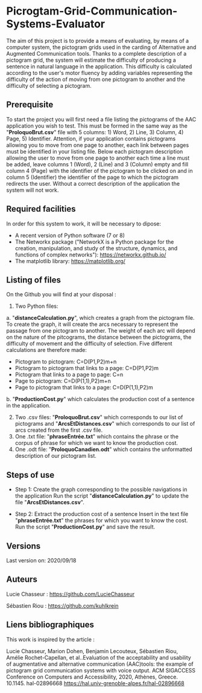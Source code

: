 # Picrogtam-Grid-Communication-Systems-Evaluator

The aim of this project is to provide a means of evaluating, by means of a computer system, the pictogram grids used in the carding of Alternative and Augmented Communication tools. Thanks to a complete description of a pictogram grid, the system will estimate the difficulty of producing a sentence in natural language in the application. This difficulty is calculated according to the user's motor fluency by adding variables representing the difficulty of the action of moving from one pictogram to another and the difficulty of selecting a pictogram. 

Prerequisite
-

To start the project you will first need a file listing the pictograms of the AAC application you wish to test. This must be formed in the same way as the "**ProloquoBrut.csv**" file with 5 columns: 1) Word, 2) Line, 3) Column, 4) Page, 5) Identifier. Attention, if your application contains pictograms allowing you to move from one page to another, each link between pages must be identified in your listing file. Below each pictogram description allowing the user to move from one page to another each time a line must be added, leave columns 1 (Word), 2 (Line) and 3 (Column) empty and fill column 4 (Page) with the identifier of the pictogram to be clicked on and in column 5 (Identifier) the identifier of the page to which the pictogram redirects the user. Without a correct description of the application the system will not work. 

Required facilities
-

In order for this system to work, it will be necessary to dipose:
 * A recent version of Python software (7 or 8)
 * The Networkx package ("NetworkX is a Python package for the creation, manipulation, and study of the structure, dynamics, and functions of complex networks"): https://networkx.github.io/
 * The matplotlib library: https://matplotlib.org/

Listing of files
-

On the Github you will find at your disposal :

 1. Two Python files: 
 
  a. "**distanceCalculation.py**", which creates a graph from the pictogram file. To create the graph, it will create the arcs necessary to represent the passage from one pictogram to another. The weight of each arc will depend on the nature of the pitcograms, the distance between the pictograms, the difficulty of movement and the difficulty of selection. Five different calculations are therefore made: 
  - Pictogram to pictogram: C=D(P1,P2)m+n
  - Pictogram to pictogram that links to a page: C=D(P1,P2)m
  - Pictogram that links to a page to page: C=n 
  - Page to pictogram: C=D(P(1,1),P2)m+n
  - Page to pictogram that links to a page: C=D(P(1,1),P2)m
 
  b. "**ProductionCost.py**" which calculates the production cost of a sentence in the application.
 
 2. Two .csv files: "**ProloquoBrut.csv**" which corresponds to our list of pictograms and "**ArcsEtDistances.csv**" which corresponds to our list of arcs created from the first .csv file.
 3. One .txt file: "**phraseEntrée.txt**" which contains the phrase or the corpus of phrase for which we want to know the production cost.
 4. One .odt file: "**ProloquoCanadien.odt**" which contains the unformatted description of our pictogram list.
 
Steps of use
-

* Step 1: Create the graph corresponding to the possible navigations in the application
 Run the script "**distanceCalculation.py**" to update the file "**ArcsEtDistances.csv**".

* Step 2: Extract the production cost of a sentence
 Insert in the text file "**phraseEntrée.txt**" the phrases for which you want to know the cost.
 Run the script "**ProductionCost.py**" and save the result.

Versions
-

Last version on: 2020/09/18

Auteurs 
-

Lucie Chasseur : https://github.com/LucieChasseur

Sébastien Riou : https://github.com/kuhlkrein

Liens bibliographiques
-

This work is inspired by the article :

Lucie Chasseur, Marion Dohen, Benjamin Lecouteux, Sébastien Riou, Amélie Rochet-Capellan, et al..Evaluation of the acceptability and usability of augmentative and alternative communication (AAC)tools: the example of pictogram grid communication systems with voice output. ACM SIGACCESS Conference on Computers and Accessibility, 2020, Athènes, Greece. 10.1145. hal-02896668 https://hal.univ-grenoble-alpes.fr/hal-02896668
